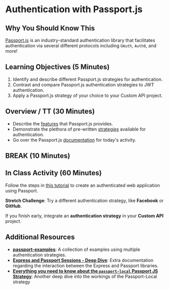 # Authentication with Passport.js

## Why You Should Know This

[Passport.js](http://www.passportjs.org/) is an industry-standard authentication library that facilitates authentication via several different protocols including `OAuth`, `Auth0`, and more!

## Learning Objectives (5 Minutes)

1. Identify and describe different Passport.js strategies for authentication.
2. Contrast and compare Passport.js authentication strategies to JWT authentication.
3. Apply a Passport.js strategy of your choice to your Custom API project.

## Overview / TT (30 Minutes)

* Describe the [features](http://www.passportjs.org/features/) that Passport.js provides.
* Demonstrate the plethora of pre-written [strategies](http://www.passportjs.org/packages/) available for authentication.
* Go over the Passport.js [documentation](http://www.passportjs.org/docs/) for today's activity.

## BREAK (10 Minutes)

## In Class Activity (60 Minutes)

Follow the steps in [this tutorial](https://www.sitepoint.com/local-authentication-using-passport-node-js/) to create an authenticated web application using Passport.

**Stretch Challenge**: Try a different authentication strategy, like **Facebook** or **GitHub**.

If you finish early, integrate an **authentication strategy** in your **Custom API** project.

## Additional Resources

* **[passport-examples](https://github.com/mjhea0/passport-examples)**: A collection of examples using multiple authentication strategies.
* **[Express and Passport Sessions - Deep Dive](https://www.airpair.com/express/posts/expressjs-and-passportjs-sessions-deep-dive)**: Extra documentation regarding the interaction between the Express and Passport libraries.
* **[Everything you need to know about the `passport-local` Passport JS Strategy](https://levelup.gitconnected.com/everything-you-need-to-know-about-the-passport-local-passport-js-strategy-633bbab6195)**: Another deep dive into the workings of the Passport-Local strategy